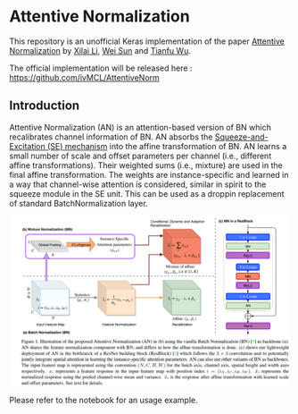 # Attentive Normalization
This repository is an unofficial Keras implementation of the paper [Attentive Normalization](https://arxiv.org/abs/1908.01259) by [Xilai Li](https://github.com/xilaili), [Wei Sun](https://github.com/WillSuen) and [Tianfu Wu](https://github.com/tfwu).

The official implementation will be released here : https://github.com/ivMCL/AttentiveNorm

## Introduction
Attentive Normalization (AN) is an attention-based version of BN which recalibrates channel information of BN. AN absorbs the [Squeeze-and-Excitation (SE) mechanism](https://arxiv.org/abs/1709.01507) into the affine transformation of BN. AN learns a small number of scale and offset parameters per channel (i.e., different affine transformations). Their weighted sums (i.e., mixture) are used in the final affine transformation. The weights are instance-specific and learned in a way that channel-wise attention is considered, similar in spirit to the squeeze module in the SE unit. This can be used as a droppin replacement of standard BatchNormalization layer. 

<p align="center">
  <img src="img/AN.PNG">
</p>

Please refer to the notebook for an usage example.
